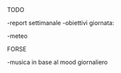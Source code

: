TODO

-report settimanale
-obiettivi giornata: 

-meteo



FORSE

-musica in base al mood giornaliero